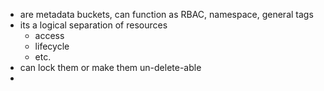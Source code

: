 - are metadata buckets, can function as RBAC, namespace, general tags
- its a logical separation of resources
	- access
	- lifecycle
	- etc.
- can lock them or make them un-delete-able
-